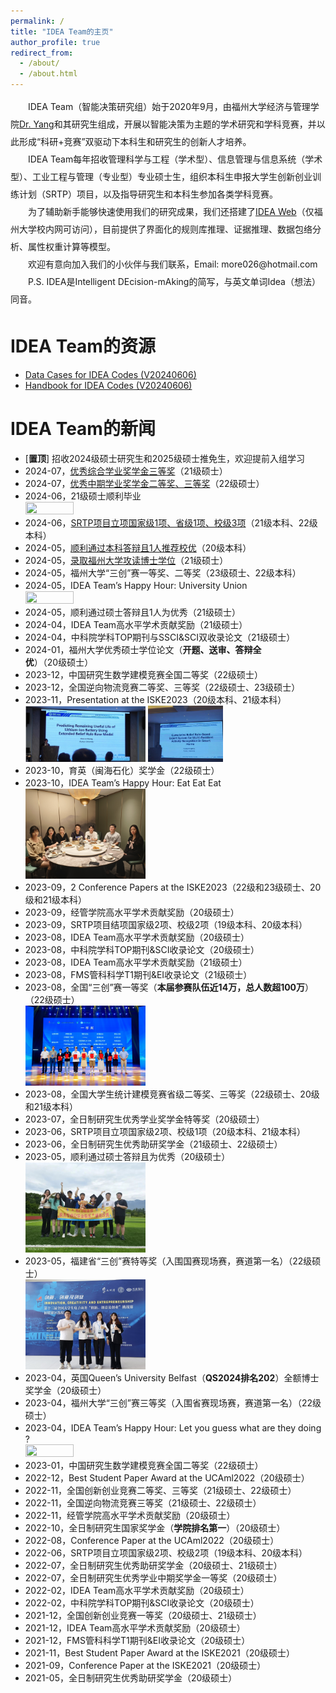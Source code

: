 ```yaml
---
permalink: /
title: "IDEA Team的主页"
author_profile: true
redirect_from: 
  - /about/
  - /about.html
---
```

<p style="line-height: 2">&emsp;&emsp;IDEA Team（智能决策研究组）始于2020年9月，由福州大学经济与管理学院<a href="https://jgxy.fzu.edu.cn/info/1033/16058.htm" target="_blank">Dr. Yang</a>和其研究生组成，开展以智能决策为主题的学术研究和学科竞赛，并以此形成“科研+竞赛”双驱动下本科生和研究生的创新人才培养。<br>
&emsp;&emsp;IDEA Team每年招收管理科学与工程（学术型）、信息管理与信息系统（学术型）、工业工程与管理（专业型）专业硕士生，组织本科生申报大学生创新创业训练计划（SRTP）项目，以及指导研究生和本科生参加各类学科竞赛。<br>  
&emsp;&emsp;为了辅助新手能够快速使用我们的研究成果，我们还搭建了<a href="http://172.17.199.214:8000/index" target="_blank">IDEA Web</a>（仅福州大学校内网可访问），目前提供了界面化的规则库推理、证据推理、数据包络分析、属性权重计算等模型。<br>
&emsp;&emsp;欢迎有意向加入我们的小伙伴与我们联系，Email: more026@hotmail.com<br>
&emsp;&emsp;P.S. IDEA是Intelligent DEcision-mAking的简写，与英文单词Idea（想法）同音。
</p>

IDEA Team的资源
======
<ul>
  <li><a href="/files/2024/DataCasesforIDEACodes-20240606.zip" target="_blank">Data Cases for IDEA Codes (V20240606)</a></li>
  <li><a href="/files/2024/HandbookforIDEACodes_20240606.pdf" target="_blank">Handbook for IDEA Codes (V20240606)</a></li>
</ul>
    
IDEA Team的新闻
======
<ul>
  <li>[<b>置顶</b>] 招收2024级硕士研究生和2025级硕士推免生，欢迎提前入组学习</li>
  <li>2024-07，<a href="https://jgxy.fzu.edu.cn/info/1070/20124.htm" target="_blank">优秀综合学业奖学金三等奖</a>（21级硕士）</li>
  <li>2024-07，<a href="https://jgxy.fzu.edu.cn/info/1070/20133.htm" target="_blank">优秀中期学业奖学金二等奖、三等奖</a>（22级硕士）</li>
  <li>2024-06，21级硕士顺利毕业<br>
  <img src="/images/202405/20240619-Graduate2021.jpg" width="40%" height="40%"></li>
  <li>2024-06，<a href="https://jwch.fzu.edu.cn/info/1039/13559.htm" target="_blank">SRTP项目立项国家级1项、省级1项、校级3项</a>（21级本科、22级本科）</li>
  <li>2024-05，<a href="https://jgxy.fzu.edu.cn/info/1203/19930.htm" target="_blank">顺利通过本科答辩且1人推荐校优</a>（20级本科）</li>
  <li>2024-05，<a href="https://jgxy.fzu.edu.cn/info/1070/19792.htm" target="_blank">录取福州大学攻读博士学位</a>（21级硕士）</li>
  <li>2024-05，福州大学“三创”赛一等奖、二等奖（23级硕士、22级本科）</li>
  <li>2024-05，IDEA Team’s Happy Hour: University Union<br>
  <img src="/images/202405/HappyHour1-202405.jpg" width="40%" height="40%"></li>
  <li>2024-05，顺利通过硕士答辩且1人为优秀（21级硕士）</li>
  <li>2024-04，IDEA Team高水平学术贡献奖励（21级硕士）</li>
  <li>2024-04，中科院学科TOP期刊与SSCI&SCI双收录论文（21级硕士）</li>
  <li>2024-01，福州大学优秀硕士学位论文（<b>开题、送审、答辩全优</b>）（20级硕士）</li>
  <li>2023-12，中国研究生数学建模竞赛全国二等奖（22级硕士）</li>
  <li>2023-12，全国逆向物流竞赛二等奖、三等奖（22级硕士、23级硕士）</li>
  <li>2023-11，Presentation at the ISKE2023（20级本科、21级本科）<br>
  <img src="/images/202311/ISKE2023-01.jpg" width="40%" height="40%"> <img src="/images/202311/ISKE2023-02.jpg" width="25%"></li>
  <li>2023-10，育英（闽海石化）奖学金（22级硕士）</li>
  <li>2023-10，IDEA Team’s Happy Hour: Eat Eat Eat<br>
  <img src="/images/202310/tj-01.jpg" width="40%" height="40%"></li>
  <li>2023-09，2 Conference Papers at the ISKE2023（22级和23级硕士、20级和21级本科）</li>
  <li>2023-09，经管学院高水平学术贡献奖励（20级硕士）</li>
  <li>2023-09，SRTP项目结项国家级2项、校级2项（19级本科、20级本科）</li>
  <li>2023-08，IDEA Team高水平学术贡献奖励（20级硕士）</li>
  <li>2023-08，中科院学科TOP期刊&SCI收录论文（20级硕士）</li>
  <li>2023-08，IDEA Team高水平学术贡献奖励（21级硕士）</li>
  <li>2023-08，FMS管科科学T1期刊&EI收录论文（21级硕士）</li>
  <li>2023-08，全国“三创”赛一等奖（<b>本届参赛队伍近14万，总人数超100万</b>）（22级硕士）<br>
  <img src="/images/202308/scsgs1.jpg" width="40%" height="40%"></li>
  <li>2023-08，全国大学生统计建模竞赛省级二等奖、三等奖（22级硕士、20级和21级本科）</li>
  <li>2023-07，全日制研究生优秀学业奖学金特等奖（20级硕士）</li>
  <li>2023-06，SRTP项目立项国家级2项、校级1项（20级本科、21级本科）</li>
  <li>2023-06，全日制研究生优秀助研奖学金（21级硕士、22级硕士）</li>
  <li>2023-05，顺利通过硕士答辩且为优秀（20级硕士）<br>
  <img src="/images/202305/by8.jpg" width="40%" height="40%"></li>
  <li>2023-05，福建省“三创”赛特等奖（入围国赛现场赛，赛道第一名）（22级硕士）<br>
  <img src="/images/202305/scsss1.jpg" width="40%" height="40%"></li>
  <li>2023-04，英国Queen’s University Belfast（<b>QS2024排名202</b>）全额博士奖学金（20级硕士）</li>
  <li>2023-04，福州大学“三创”赛三等奖（入围省赛现场赛，赛道第一名）（22级硕士）</li>
  <li>2023-04，IDEA Team’s Happy Hour: Let you guess what are they doing ? <br>
  <img src="/images/202304/tj1.jpg" width="40%" height="40%"></li>
  <li>2023-01，中国研究生数学建模竞赛全国二等奖（22级硕士）</li>
  <li>2022-12，Best Student Paper Award at the UCAml2022（20级硕士）</li>
  <li>2022-11，全国创新创业竞赛二等奖、三等奖（21级硕士、22级硕士）</li>
  <li>2022-11，全国逆向物流竞赛三等奖（21级硕士、22级硕士）</li>
  <li>2022-11，经管学院高水平学术贡献奖励（20级硕士）</li>
  <li>2022-10，全日制研究生国家奖学金（<b>学院排名第一</b>）（20级硕士）</li>
  <li>2022-08，Conference Paper at the UCAml2022（20级硕士）</li>
  <li>2022-06，SRTP项目立项国家级2项、校级2项（19级本科、20级本科）</li>
  <li>2022-07，全日制研究生优秀助研奖学金（20级硕士、21级硕士）</li>
  <li>2022-07，全日制研究生优秀学业中期奖学金一等奖（20级硕士）</li>
  <li>2022-02，IDEA Team高水平学术贡献奖励（20级硕士）</li>
  <li>2022-02，中科院学科TOP期刊&SCI收录论文（20级硕士）</li>
  <li>2021-12，全国创新创业竞赛一等奖（20级硕士、21级硕士）</li>
  <li>2021-12，IDEA Team高水平学术贡献奖励（20级硕士）</li>
  <li>2021-12，FMS管科科学T1期刊&EI收录论文（20级硕士）</li>
  <li>2021-11，Best Student Paper Award at the ISKE2021（20级硕士）</li>
  <li>2021-09，Conference Paper at the ISKE2021（20级硕士）</li>
  <li>2021-05，全日制研究生优秀助研奖学金（20级硕士）</li>
</ul>
